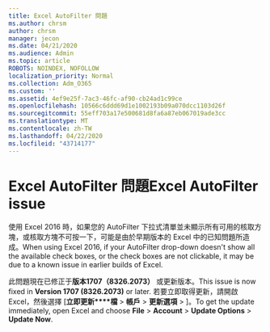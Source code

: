 ```yaml
---
title: Excel AutoFilter 問題
ms.author: chrsm
author: chrsm
manager: jecon
ms.date: 04/21/2020
ms.audience: Admin
ms.topic: article
ROBOTS: NOINDEX, NOFOLLOW
localization_priority: Normal
ms.collection: Adm_O365
ms.custom: ''
ms.assetid: 4ef9e25f-7ac3-46fc-af90-cb24ad1c99ce
ms.openlocfilehash: 10566c6ddd69d1e1002193b09a070dcc1103d26f
ms.sourcegitcommit: 55eff703a17e500681d8fa6a87eb067019ade3cc
ms.translationtype: MT
ms.contentlocale: zh-TW
ms.lasthandoff: 04/22/2020
ms.locfileid: "43714177"
---
```

# <a name="excel-autofilter-issue"></a><span data-ttu-id="c753b-102">Excel AutoFilter 問題</span><span class="sxs-lookup"><span data-stu-id="c753b-102">Excel AutoFilter issue</span></span>

<span data-ttu-id="c753b-103">使用 Excel 2016 時，如果您的 AutoFilter 下拉式清單並未顯示所有可用的核取方塊，或核取方塊不可按一下，可能是由於早期版本的 Excel 中的已知問題所造成。</span><span class="sxs-lookup"><span data-stu-id="c753b-103">When using Excel 2016, if your AutoFilter drop-down doesn't show all the available check boxes, or the check boxes are not clickable, it may be due to a known issue in earlier builds of Excel.</span></span> 
  
<span data-ttu-id="c753b-104">此問題現在已修正于**版本1707（8326.2073）** 或更新版本。</span><span class="sxs-lookup"><span data-stu-id="c753b-104">This issue is now fixed in **Version 1707 (8326.2073)** or later.</span></span> <span data-ttu-id="c753b-105">若要立即取得更新，請開啟 Excel，然後選擇 [**立即更新\*\*\*\*檔** \> **帳戶** \> **更新選項** \> ]。</span><span class="sxs-lookup"><span data-stu-id="c753b-105">To get the update immediately, open Excel and choose **File** \> **Account** \> **Update Options** \> **Update Now**.</span></span>
  

